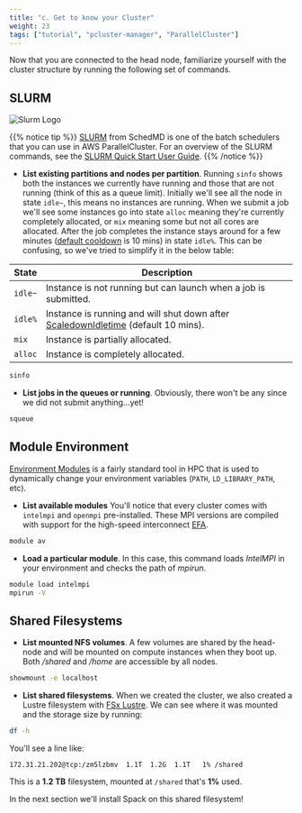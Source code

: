 ```yaml
---
title: "c. Get to know your Cluster"
weight: 23
tags: ["tutorial", "pcluster-manager", "ParallelCluster"]
---
```


Now that you are connected to the head node, familiarize yourself with the cluster structure by running the following set of commands.

## SLURM

![Slurm Logo](/images/pcluster/slurm.png)

{{% notice tip %}}
[SLURM](https://slurm.schedmd.com) from SchedMD is one of the batch schedulers that you can use in AWS ParallelCluster. For an overview of the SLURM commands, see the [SLURM Quick Start User Guide](https://slurm.schedmd.com/quickstart.html).
{{% /notice %}}

- **List existing partitions and nodes per partition**. Running `sinfo` shows both the instances we currently have running and those that are not running (think of this as a queue limit). Initially we'll see all the node in state `idle~`, this means no instances are running. When we submit a job we'll see some instances go into state `alloc` meaning they're currently completely allocated, or `mix` meaning some but not all cores are allocated. After the job completes the instance stays around for a few minutes ([default cooldown](https://docs.aws.amazon.com/parallelcluster/latest/ug/Scheduling-v3.html#yaml-Scheduling-SlurmSettings-ScaledownIdletime) is 10 mins) in state `idle%`. This can be confusing, so we've tried to simplify it in the below table:

| **State**   | **Description** |
| ----------- | ----------- |
| `idle~`     | Instance is not running but can launch when a job is submitted.                       | 
| `idle%`     | Instance is running and will shut down after [ScaledownIdletime](https://docs.aws.amazon.com/parallelcluster/latest/ug/Scheduling-v3.html#yaml-Scheduling-SlurmSettings-ScaledownIdletime) (default 10 mins).  |
| `mix`       | Instance is partially allocated.       |
| `alloc`     | Instance is completely allocated.        |

```bash
sinfo
```
- **List jobs in the queues or running**. Obviously, there won't be any since we did not submit anything...yet!
```bash
squeue
```

## Module Environment

[Environment Modules](http://modules.sourceforge.net/) is a fairly standard tool in HPC that is used to dynamically change your environment variables (`PATH`, `LD_LIBRARY_PATH`, etc).

- **List available modules** You'll notice that every cluster comes with `intelmpi` and `openmpi` pre-installed. These MPI versions are compiled with support for the high-speed interconnect [EFA](https://aws.amazon.com/hpc/efa/). 

```bash
module av
```

- **Load a particular module**. In this case, this command loads *IntelMPI* in your environment and checks the path of *mpirun*.
```bash
module load intelmpi
mpirun -V
```

## Shared Filesystems

- **List mounted NFS volumes**. A few volumes are shared by the head-node and will be mounted on compute instances when they boot up. Both */shared* and */home* are accessible by all nodes.

```bash
showmount -e localhost
```

- **List shared filesystems**. When we created the cluster, we also created a Lustre filesystem with [FSx Lustre](https://aws.amazon.com/fsx/lustre/). We can see where it was mounted and the storage size by running:

```bash
df -h
```

You'll see a line like:

```
172.31.21.202@tcp:/zm5lzbmv  1.1T  1.2G  1.1T   1% /shared
```

This is a **1.2 TB** filesystem, mounted at `/shared` that's **1%** used.

In the next section we'll install Spack on this shared filesystem!
